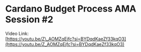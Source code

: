 # Cardano Budget Process AMA Session #2

Video Link:\
[https://youtu.be/Z\_AOMZqEjfc?si=BYDqdKaeZf33kqO3](https://youtu.be/Z_AOMZqEjfc?si=BYDqdKaeZf33kqO3)

